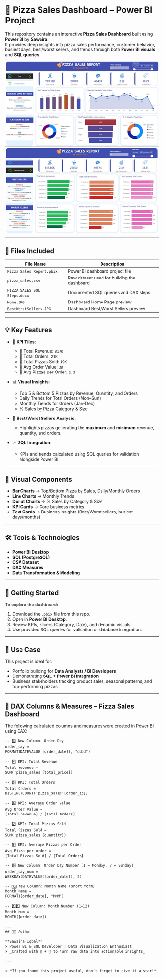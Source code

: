 # 🍕 Pizza Sales Dashboard – Power BI Project

This repository contains an interactive **Pizza Sales Dashboard** built using **Power BI** by **Sawaira**.  
It provides deep insights into pizza sales performance, customer behavior, busiest days, best/worst sellers, and trends through both **Power BI visuals** and **SQL queries**.

![Dashboard Preview](Home.JPG)  
![Dashboard Preview](BestWorstSellers.JPG)

---

## 📁 Files Included

| File Name                           | Description                                      |
|------------------------------------|--------------------------------------------------|
| `Pizza Sales Report.pbix`          | Power BI dashboard project file                  |
| `pizza_sales.csv`                   | Raw dataset used for building the dashboard      |
| `PIZZA SALES SQL Steps.docx`        | Documented SQL queries and DAX steps             |
| `Home.JPG`                          | Dashboard Home Page preview                      |
| `BestWorstSellers.JPG`              | Dashboard Best/Worst Sellers preview             |

---

## 💡 Key Features

- 📌 **KPI Tiles**:
  - 🔹 Total Revenue: `817K`
  - 🔹 Total Orders: `21K`
  - 🔹 Total Pizzas Sold: `49K`
  - 🔹 Avg Order Value: `38`
  - 🔹 Avg Pizzas per Order: `2.3`




- 📊 **Visual Insights**:
  - Top 5 & Bottom 5 Pizzas by Revenue, Quantity, and Orders
  - Daily Trends for Total Orders (Mon–Sun)
  - Monthly Trends for Orders (Jan–Dec)
  - % Sales by Pizza Category & Size

- 🎯 **Best/Worst Sellers Analysis**:
  - Highlights pizzas generating the **maximum** and **minimum** revenue, quantity, and orders.

- 📈 **SQL Integration**:
  - KPIs and trends calculated using SQL queries for validation alongside Power BI.

---

## 🎨 Visual Components

- **Bar Charts** → Top/Bottom Pizza by Sales, Daily/Monthly Orders  
- **Line Charts** → Monthly Trends  
- **Donut Charts** → % Sales by Category & Size  
- **KPI Cards** → Core business metrics  
- **Text Cards** → Business Insights (Best/Worst sellers, busiest days/months)  

---

## 🛠️ Tools & Technologies

- **Power BI Desktop**  
- **SQL (PostgreSQL)**  
- **CSV Dataset**  
- **DAX Measures**  
- **Data Transformation & Modeling**

---

## 🚀 Getting Started

To explore the dashboard:

1. Download the `.pbix` file from this repo.  
2. Open in **Power BI Desktop**.  
3. Review KPIs, slicers (Category, Date), and dynamic visuals.  
4. Use provided SQL queries for validation or database integration.  

---

## 📌 Use Case

This project is ideal for:  
- Portfolio building for **Data Analysts / BI Developers**  
- Demonstrating **SQL + Power BI integration**  
- Business stakeholders tracking product sales, seasonal patterns, and top-performing pizzas  

---
## 📐 DAX Columns & Measures – Pizza Sales Dashboard

The following calculated columns and measures were created in Power BI using DAX:

```DAX
-- 3️⃣ New Column: Order Day
order_day =
FORMAT(DATEVALUE([order_date]), "dddd")

-- 4️⃣ KPI: Total Revenue
Total revenue =
SUM('pizza_sales'[total_price])

-- 5️⃣ KPI: Total Orders
Total Orders =
DISTINCTCOUNT('pizza_sales'[order_id])

-- 6️⃣ KPI: Average Order Value
Avg Order Value =
[Total revenue] / [Total Orders]

-- 7️⃣ KPI: Total Pizzas Sold
Total Pizzas Sold =
SUM('pizza_sales'[quantity])

-- 8️⃣ KPI: Average Pizzas per Order
Avg Pizza per order =
[Total Pizzas Sold] / [Total Orders]

-- 9️⃣ New Column: Order Day Number (1 = Monday, 7 = Sunday)
order_day_num =
WEEKDAY(DATEVALUE([order_date]), 2)

-- 🔟 New Column: Month Name (short form)
Month_Name =
FORMAT([order_date], "MMM")

-- 1️⃣1️⃣ New Column: Month Number (1–12)
Month_Num =
MONTH([order_date])

---
## 👩‍💻 Author

**Sawaira Iqbal**  
> Power BI & SQL Developer | Data Visualization Enthusiast  
> _Crafted with 🍕 + 💖 to turn raw data into actionable insights_

---

⭐ *If you found this project useful, don’t forget to give it a star!*  
